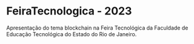 # FeiraTecnologica - 2023

Apresentação do tema blockchain na Feira Tecnológica da Faculdade de Educação Tecnológica do Estado do Rio de Janeiro.
